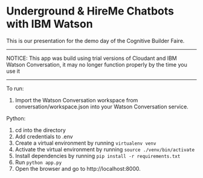 # Underground & HireMe Chatbots with IBM Watson 

This is our presentation for the demo day of the Cognitive Builder Faire.

**********
NOTICE: This app was build using trial versions of Cloudant and IBM Watson Conversation, it may no longer function properly by the time you use it
**********

To run:

1. Import the Watson Conversation workspace from conversation/workspace.json into your Watson Conversation service.

Python:

1. cd into the directory
2. Add credentials to .env
3. Create a virtual environment by running `virtualenv venv`
4. Activate the virtual environment by running `source ./venv/bin/activate`
5. Install dependencies by running `pip install -r requirements.txt`
6. Run `python app.py` 
7. Open the browser and go to http://localhost:8000.
